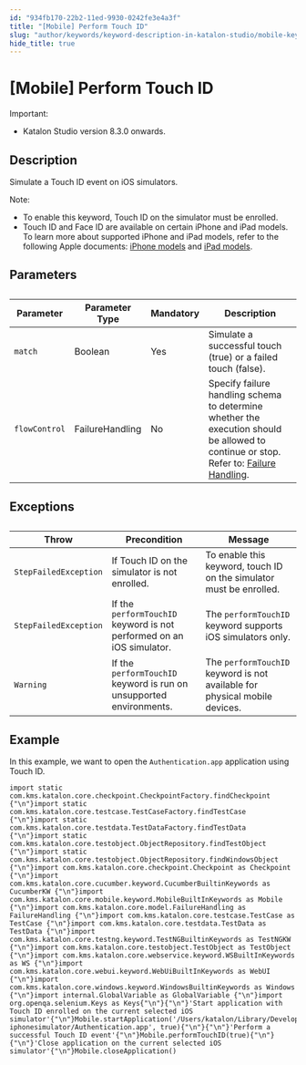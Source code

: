 ```yaml
---
id: "934fb170-22b2-11ed-9930-0242fe3e4a3f"
title: "[Mobile] Perform Touch ID"
slug: "author/keywords/keyword-description-in-katalon-studio/mobile-keywords/mobile-perform-touch-id"
hide_title: true
---
```


# <a id="id" class="anchor_top_offset"/><a id="ariaid-title1" class="anchor_top_offset"/>[Mobile] Perform Touch ID

<div xmlns="http://www.w3.org/1999/xhtml" className="note important note_important"><span className="note__title">Important:</span> <ul className="ul"><li className="li">Katalon Studio version 8.3.0 onwards.</li></ul>
</div>

## Description

<p xmlns="http://www.w3.org/1999/xhtml" className="p">Simulate a Touch ID event on iOS simulators.</p> 
<div xmlns="http://www.w3.org/1999/xhtml" className="p"><div className="note note note_note"><span className="note__title">Note:</span> <ul className="ul"><li className="li">To enable this keyword, Touch ID on the simulator must be enrolled.</li><li className="li">Touch ID and Face ID are available on certain iPhone and iPad models. To learn more about supported iPhone and iPad models, refer to the following Apple documents: <a className="xref j-external-link" href="https://support.apple.com/en-us/HT201296" target="_blank">iPhone models</a> and <a className="xref j-external-link" href="https://support.apple.com/en-us/HT201471" target="_blank">iPad models</a>.</li></ul></div></div>
    

## Parameters

<div xmlns="http://www.w3.org/1999/xhtml" className="p"><table className="table"><caption /><colgroup><col /><col /><col /><col /></colgroup><thead className="thead"><tr className><th className="entry anchor_top_offset" id="id__entry__1">Parameter</th>
        <th className="entry anchor_top_offset" id="id__entry__2">Parameter Type</th>
        <th className="entry anchor_top_offset" id="id__entry__3">Mandatory</th>
        <th className="entry anchor_top_offset" id="id__entry__4">Description</th></tr></thead><tbody className="tbody"><tr className><td className="entry" headers="id__entry__1 id__entry__2 id__entry__3 id__entry__4 "><code className="ph codeph">match</code></td>
        <td className="entry" headers="id__entry__1 id__entry__2 id__entry__3 id__entry__4 ">Boolean</td>
        <td className="entry" headers="id__entry__1 id__entry__2 id__entry__3 id__entry__4 ">Yes</td>
        <td className="entry" headers="id__entry__1 id__entry__2 id__entry__3 id__entry__4 ">Simulate a successful touch (true) or a failed touch (false).</td></tr>
      <tr className><td className="entry" headers="id__entry__1 id__entry__2 id__entry__3 id__entry__4 "><code className="ph codeph">flowControl</code></td>
        <td className="entry" headers="id__entry__1 id__entry__2 id__entry__3 id__entry__4 ">FailureHandling</td>
        <td className="entry" headers="id__entry__1 id__entry__2 id__entry__3 id__entry__4 ">No</td>
        <td className="entry" headers="id__entry__1 id__entry__2 id__entry__3 id__entry__4 ">Specify failure handling schema to determine whether the execution should be allowed to continue or stop. Refer to: <a className="xref" href="/docs/maintain/configure-failure-handling-settings-in-katalon-studio">Failure Handling</a>.</td></tr></tbody></table></div>

## Exceptions

<div xmlns="http://www.w3.org/1999/xhtml" className="p"><table className="table"><caption /><colgroup><col /><col /><col /></colgroup><thead className="thead"><tr className><th className="entry anchor_top_offset" id="id__entry__13">Throw</th>
        <th className="entry anchor_top_offset" id="id__entry__14">Precondition</th>
        <th className="entry anchor_top_offset" id="id__entry__15">Message</th></tr></thead><tbody className="tbody"><tr className><td className="entry" headers="id__entry__13 id__entry__14 id__entry__15 "><code className="ph codeph">StepFailedException</code></td>
        <td className="entry" headers="id__entry__13 id__entry__14 id__entry__15 ">If Touch ID on the simulator is not enrolled.</td>
        <td className="entry" headers="id__entry__13 id__entry__14 id__entry__15 ">To enable this keyword, touch ID on the simulator must be enrolled.</td></tr>
      <tr className><td className="entry" headers="id__entry__13 id__entry__14 id__entry__15 "><code className="ph codeph">StepFailedException</code></td>
        <td className="entry" headers="id__entry__13 id__entry__14 id__entry__15 ">If the <code className="ph codeph">performTouchID</code> keyword is not performed on an iOS simulator.</td>
        <td className="entry" headers="id__entry__13 id__entry__14 id__entry__15 ">The <code className="ph codeph">performTouchID</code> keyword supports iOS simulators only.</td></tr>
      <tr className><td className="entry" headers="id__entry__13 id__entry__14 id__entry__15 "><code className="ph codeph">Warning</code></td>
        <td className="entry" headers="id__entry__13 id__entry__14 id__entry__15 ">If the <code className="ph codeph">performTouchID</code> keyword is run on unsupported environments.</td>
        <td className="entry" headers="id__entry__13 id__entry__14 id__entry__15 ">The <code className="ph codeph">performTouchID</code> keyword is not available for physical mobile devices.</td></tr></tbody></table></div>

## Example

<div xmlns="http://www.w3.org/1999/xhtml" className="p">In this example, we want to open the <code className="ph codeph">Authentication.app</code> application using Touch ID.<pre className="pre codeblock"><code>import static com.kms.katalon.core.checkpoint.CheckpointFactory.findCheckpoint {"\n"}import static com.kms.katalon.core.testcase.TestCaseFactory.findTestCase {"\n"}import static com.kms.katalon.core.testdata.TestDataFactory.findTestData {"\n"}import static com.kms.katalon.core.testobject.ObjectRepository.findTestObject {"\n"}import static com.kms.katalon.core.testobject.ObjectRepository.findWindowsObject {"\n"}import com.kms.katalon.core.checkpoint.Checkpoint as Checkpoint {"\n"}import com.kms.katalon.core.cucumber.keyword.CucumberBuiltinKeywords as CucumberKW {"\n"}import com.kms.katalon.core.mobile.keyword.MobileBuiltInKeywords as Mobile {"\n"}import com.kms.katalon.core.model.FailureHandling as FailureHandling {"\n"}import com.kms.katalon.core.testcase.TestCase as TestCase {"\n"}import com.kms.katalon.core.testdata.TestData as TestData {"\n"}import com.kms.katalon.core.testng.keyword.TestNGBuiltinKeywords as TestNGKW {"\n"}import com.kms.katalon.core.testobject.TestObject as TestObject {"\n"}import com.kms.katalon.core.webservice.keyword.WSBuiltInKeywords as WS {"\n"}import com.kms.katalon.core.webui.keyword.WebUiBuiltInKeywords as WebUI {"\n"}import com.kms.katalon.core.windows.keyword.WindowsBuiltinKeywords as Windows {"\n"}import internal.GlobalVariable as GlobalVariable {"\n"}import org.openqa.selenium.Keys as Keys{"\n"}{"\n"}'Start application with Touch ID enrolled on the current selected iOS simulator'{"\n"}Mobile.startApplication('/Users/katalon/Library/Developer/Xcode/DerivedData/Authenticate_asgsg/Build/Products/Debug-iphonesimulator/Authentication.app', true){"\n"}{"\n"}'Perform a successful Touch ID event'{"\n"}Mobile.performTouchID(true){"\n"}{"\n"}'Close application on the current selected iOS simulator'{"\n"}Mobile.closeApplication()</code></pre></div>
